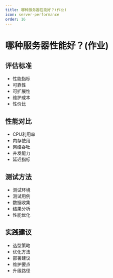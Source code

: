 ```yaml
---
title: 哪种服务器性能好？(作业)
icon: server-performance
order: 16
---
```


# 哪种服务器性能好？(作业)

## 评估标准
- 性能指标
- 可靠性
- 可扩展性
- 维护成本
- 性价比

## 性能对比
- CPU利用率
- 内存使用
- 网络吞吐
- 并发能力
- 延迟指标

## 测试方法
- 测试环境
- 测试用例
- 数据收集
- 结果分析
- 性能优化

## 实践建议
- 选型策略
- 优化方法
- 部署建议
- 维护要点
- 升级路径
